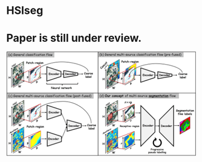 # HSIseg

# Paper is still under review. 

![Graphical_Abstract](https://github.com/zhouweilian1904/HSI_Segmentation/blob/main/graphical_abstract.jpg)


